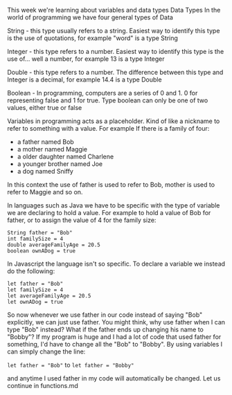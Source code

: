 This week we're learning about variables and data types
Data Types
In the world of programming we have four general types of Data

String - this type usually refers to a string. Easiest way to identify this type is the use of quotations, for example "word" is a type String

Integer - this type refers to a number. Easiest way to identify this type is the use of... well a number, for example 13 is a type Integer

Double - this type refers to a number. The difference between this type and Integer is a decimal, for example 14.4 is a type Double

Boolean - In programming, computers are a series of 0 and 1. 0 for representing false and 1 for true. Type boolean can only be one of two values, either true or false

Variables in programming acts as a placeholder. Kind of like a nickname to refer to something with a value. For example If there is a family of four:
- a father named Bob
- a mother named Maggie
- a older daughter named Charlene
- a younger brother named Joe
- a dog named Sniffy

In this context the use of father is used to refer to Bob, mother is used to refer to Maggie and so on.

In languages such as Java we have to be specific with the type of variable we are declaring to hold a value. For example to hold a value of Bob for father, or to assign the value of 4 for the family size:

`String father = "Bob"`  
`int familySize = 4`  
`double averageFamilyAge = 20.5`  
`boolean ownADog = true`  

In Javascript the language isn't so specific. To declare a variable we instead do the following:

`let father = "Bob"`  
`let familySize = 4`  
`let averageFamilyAge = 20.5`  
`let ownADog = true`  

So now whenever we use father in our code instead of saying "Bob" explicitly, we can just use father. You might think, why use father when I can type "Bob" instead? What if the father ends up changing his name to "Bobby"? If my program is huge and I had a lot of code that used father for something, I'd have to change all the "Bob" to "Bobby". By using variables I can simply change the line:

`let father = "Bob"`
  to
`let father = "Bobby"`

and anytime I used father in my code will automatically be changed. Let us continue in functions.md
